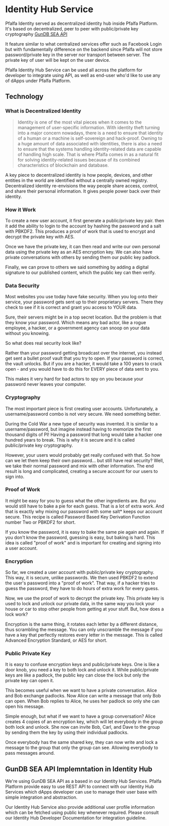 # Identity Hub Service

Pfalfa Identity served as decentralized identity hub inside Pfalfa Platform. It's based on decentralized, peer to peer with public/private key cryptography [GunDB SEA API](https://gun.eco/docs/SEA)

It feature similar to what centralized services offer such as Facebook Login but with fundamentally difference on the backend since Pfalfa will not store password/private key in the server nor transport between server. The private key of user will be kept on the user device.

Pfalfa Identity Hub Service can be used all across the platform for developer to integrate using API, as well as end-user who'd like to use any of dApps under Pfalfa Platform.

## Technology

### What is Decentralized Identity

> Identity is one of the most vital pieces when it comes to the management of user-specific information. With identity theft turning into a major concern nowadays, there is a need to ensure that identity of a human or a machine is self-sovereign and hack-proof. Owning to a huge amount of data associated with identities, there is also a need to ensure that the systems handling identity-related data are capable of handling high scale. That is where Pfalfa comes in as a natural fit for solving identity-related issues because of its combined characteristics of blockchain and database.

A key piece to decentralized identity is how people, devices, and other entities in the world are identified without a centrally owned registry. Decentralized identity re-envisions the way people share access, control, and share their personal information. It gives people power back over their identity.

### How it Work

To create a new user account, it first generate a public/private key pair. then it add the ability to login to the account by hashing the password and a salt with PBKDF2. This produces a proof of work that is used to encrypt and decrypt the private key with AES.

Once we have the private key, it can then read and write our own personal data using the private key as an AES encryption key. We can also have private conversations with others by sending them our public key padlock.

Finally, we can prove to others we said something by adding a digital signature to our published content, which the public key can then verify.

### Data Security

Most websites you use today have fake security. When you log onto their service, your password gets sent up to their proprietary servers. There they check to see if it is correct and grant you access to YOUR data.

Sure, their servers might be in a top secret location. But the problem is that they know your password. Which means any bad actor, like a rogue employee, a hacker, or a government agency can snoop on your data without you knowing.

So what does real security look like?

Rather than your password getting broadcast over the internet, you instead get sent a bullet proof vault that you try to open. If your password is correct, the vault unlocks. But if you are a hacker, it would take a 100 years to crack open - and you would have to do this for EVERY piece of data sent to you.

This makes it very hard for bad actors to spy on you because your password never leaves your computer.

### Cryptography

The most important piece is first creating user accounts. Unfortunately, a username/password combo is not very secure. We need something better.

During the Cold War a new type of security was invented. It is similar to a username/password, but imagine instead having to memorize the first thousand digits of PI! Having a password that long would take a hacker one hundred years to break. This is why it is secure and it is called public/private key cryptography.

However, your users would probably get really confused with that. So how can we let them keep their own password... but still have real security? Well, we take their normal password and mix with other information. The end result is long and complicated, creating a secure account for our users to sign into.

### Proof of Work

It might be easy for you to guess what the other ingredients are. But you would still have to bake a pie for each guess. That is a lot of extra work. And that is exactly why mixing our password with some salt* keeps our account secure. This recipe is called Password Based Key Derivation Function number Two or PBKDF2 for short.

If you know the password, it is easy to bake the same pie again and again. If you don't know the password, guessing is easy, but baking is hard. This idea is called "proof of work" and is important for creating and signing into a user account.

### Encryption

So far, we created a user account with public/private key cryptography. This way, it is secure, unlike passwords. We then used PBKDF2 to extend the user's password into a "proof of work". That way, if a hacker tries to guess the password, they have to do hours of extra work for every guess.

Now, we use the proof of work to decrypt the private key. This private key is used to lock and unlock our private data, in the same way you lock your house or car to stop other people from getting at your stuff. But, how does a lock work?

Encryption is the same thing, it rotates each letter by a different distance, thus scrambling the message. You can only unscramble the message if you have a key that perfectly restores every letter in the message. This is called Advanced Encryption Standard, or AES for short.

### Public Private Key

It is easy to confuse encryption keys and public/private keys. One is like a door knob, you need a key to both lock and unlock it. While public/private keys are like a padlock, the public key can close the lock but only the private key can open it.

This becomes useful when we want to have a private conversation. Alice and Bob exchange padlocks. Now Alice can write a message that only Bob can open. When Bob replies to Alice, he uses her padlock so only she can open his message.

Simple enough, but what if we want to have a group conversation? Alice creates 4 copies of an encryption key, which will let everybody in the group both lock and unlock. She now can invite Bob, Carl, and Dave to the group by sending them the key by using their individual padlocks.

Once everybody has the same shared key, they can now write and lock a message to the group that only the group can see. Allowing everybody to pass messages around. 

## GunDB SEA API Implemntation in Identity Hub

We're using GunDB SEA API as a based in our Identity Hub Services. Pfalfa Platform provide easy to use REST API to connect with our Identity Hub Services which dApps developer can use to manage their user base with simple integration and abstraction.

Our Identity Hub Service also provide additional user profile information which can be fetched using public key whenever required. Please consult our Identity Hub Developer Documentation for integration guideline.
